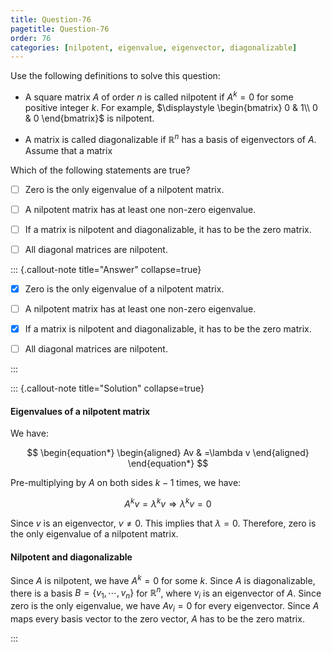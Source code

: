 ```yaml
---
title: Question-76
pagetitle: Question-76
order: 76
categories: [nilpotent, eigenvalue, eigenvector, diagonalizable]
---
```


Use the following definitions to solve this question:

- A square matrix $\displaystyle A$ of order $\displaystyle n$ is called nilpotent if $\displaystyle A^{k} =0$ for some positive integer $\displaystyle k$. For example, $\displaystyle \begin{bmatrix}
0 & 1\\
0 & 0
\end{bmatrix}$ is nilpotent. 

- A matrix is called diagonalizable if $\displaystyle \mathbb{R}^{n}$ has a basis of eigenvectors of $\displaystyle A$. Assume that a matrix

Which of the following statements are true?

- [ ] Zero is the only eigenvalue of a nilpotent matrix.

- [ ] A nilpotent matrix has at least one non-zero eigenvalue.

- [ ] If a matrix is nilpotent and diagonalizable, it has to be the zero matrix.

- [ ] All diagonal matrices are nilpotent.

::: {.callout-note title="Answer" collapse=true}

- [x] Zero is the only eigenvalue of a nilpotent matrix.

- [ ] A nilpotent matrix has at least one non-zero eigenvalue.

- [x] If a matrix is nilpotent and diagonalizable, it has to be the zero matrix.

- [ ] All diagonal matrices are nilpotent.

:::

::: {.callout-note title="Solution" collapse=true}


#### Eigenvalues of a nilpotent matrix

We have:

$$
\begin{equation*}
\begin{aligned}
Av & =\lambda v
\end{aligned}
\end{equation*}
$$

Pre-multiplying by $\displaystyle A$ on both sides $\displaystyle k-1$ times, we have:

$$
\begin{equation*}
A^{k} v=\lambda ^{k} v\Longrightarrow \lambda ^{k} v=0
\end{equation*}
$$

Since $\displaystyle v$ is an eigenvector, $\displaystyle v\neq 0$. This implies that $\displaystyle \lambda =0$. Therefore, zero is the only eigenvalue of a nilpotent matrix.

#### Nilpotent and diagonalizable

Since $\displaystyle A$ is nilpotent, we have $\displaystyle A^{k} =0$ for some $\displaystyle k$. Since $\displaystyle A$ is diagonalizable, there is a basis $\displaystyle B=\{v_{1} ,\cdots ,v_{n}\}$ for $\displaystyle \mathbb{R}^{n}$, where $\displaystyle v_{i}$ is an eigenvector of $\displaystyle A$. Since zero is the only eigenvalue, we have $\displaystyle Av_{i} =0$ for every eigenvector. Since $\displaystyle A$ maps every basis vector to the zero vector, $\displaystyle A$ has to be the zero matrix.

:::
